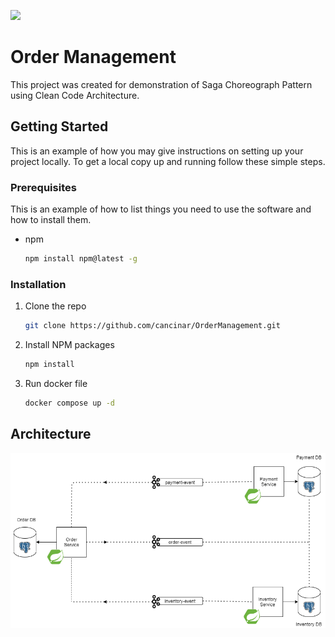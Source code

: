 ![](https://github.com/cancinar/ordermanagement/actions/workflows/build.yml/badge.svg?branch=develop)

# Order Management
This project was created for demonstration of Saga Choreograph Pattern using Clean Code Architecture.

## Getting Started

This is an example of how you may give instructions on setting up your project locally.
To get a local copy up and running follow these simple steps.

### Prerequisites

This is an example of how to list things you need to use the software and how to install them.
* npm
  ```sh
  npm install npm@latest -g
  ```

### Installation

1. Clone the repo
   ```sh
   git clone https://github.com/cancinar/OrderManagement.git
   ```
2. Install NPM packages
   ```sh
   npm install
   ```
3. Run docker file
   ```sh
   docker compose up -d
   ```


## Architecture
![](https://github.com/cancinar/ordermanagement/blob/master/arch-diagram.png?raw=true)

